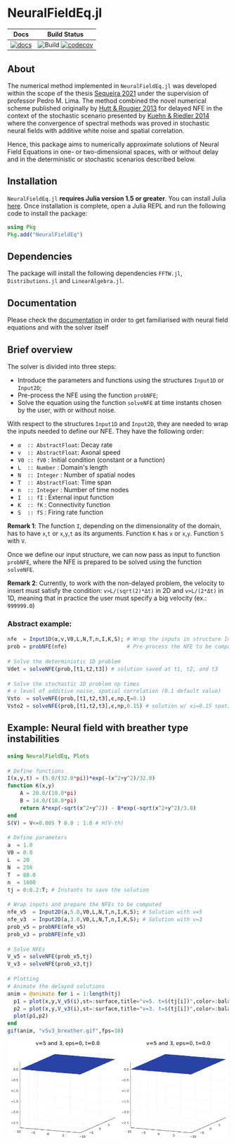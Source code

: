 # NeuralFieldEq.jl

| **Docs** | **Build Status** |
|:----:|:----------------------------------------------------------------------------------------------------------------------------------------------------------:|
| [![docs](https://img.shields.io/badge/docs-stable-blue.svg)](https://tiagoseq.github.io/NeuralFieldEq.jl/) | ![Build](https://github.com/tiagoseq/NeuralFieldEq.jl/actions/workflows/ci.yml/badge.svg) [![codecov](https://codecov.io/gh/tiagoseq/NeuralFieldEq.jl/branch/master/graph/badge.svg?token=UkWjnCoLUI)](https://codecov.io/gh/tiagoseq/NeuralFieldEq.jl) |

## About

The numerical method implemented in `NeuralFieldEq.jl` was developed within the scope of the thesis [Sequeira 2021](https://fenix.tecnico.ulisboa.pt/cursos/mma/dissertacao/1691203502344856) under the supervision of professor Pedro M. Lima. The method combined the novel numerical scheme published originally by [Hutt & Rougier 2013](https://hal.inria.fr/hal-00872132/document) for delayed NFE in the context of the stochastic scenario presented by [Kuehn & Riedler 2014](https://link.springer.com/content/pdf/10.1186/2190-8567-4-1.pdf) where the convergence of spectral methods was proved in stochastic neural fields with additive white noise and spatial correlation.

Hence, this package aims to numerically approximate solutions of Neural Field Equations in one- or two-dimensional spaces, with or without delay and in the deterministic or stochastic scenarios described below.

## Installation

`NeuralFieldEq.jl` **requires Julia version 1.5 or greater**. You can install Julia [here](https://julialang.org/downloads/). Once installation is complete, open a Julia REPL and run the following code to install the package:
```julia
using Pkg
Pkg.add("NeuralFieldEq")
```

## Dependencies

The package will install the following dependencies `FFTW.jl`, `Distributions.jl` and `LinearAlgebra.jl`.

## Documentation

Please check the [documentation](https://tiagoseq.github.io/NeuralFieldEq.jl) in order to get familiarised with neural field equations and with the solver itself

## Brief overview

The solver is divided into three steps:
- Introduce the parameters and functions using the structures `Input1D` or `Input2D`;
- Pre-process the NFE using the function `probNFE`;
- Solve the equation using the function `solveNFE` at time instants chosen by the user, with or without noise.

With respect to the structures `Input1D` and `Input2D`, they are needed to wrap the inputs needed to define our NFE. They have the following order:
- `α  :: AbstractFloat`: Decay rate
- `v  :: AbstractFloat`: Axonal speed
- `V0 :: fV0`          : Initial condition (constant or a function)
- `L  :: Number`       : Domain's length
- `N  :: Integer`      : Number of spatial nodes
- `T  :: AbstractFloat`: Time span
- `n  :: Integer`      : Number of time nodes
- `I  :: fI`           : External input function
- `K  :: fK`           : Connectivity function
- `S  :: fS`           : Firing rate function

**Remark 1**: The function `I`, depending on the dimensionality of the domain, has to have `x`,`t` or `x`,`y`,`t` as its arguments. Function `K` has `x` or `x`,`y`. Function `S` with `V`.

Once we define our input structure, we can now pass as input to function `probNFE`, where the NFE is prepared to be solved using the function `solveNFE`.

**Remark 2**: Currently, to work with the non-delayed problem, the velocity to insert must satisfy the condition: `v>L/(sqrt(2)*Δt)` in 2D and `v>L/(2*Δt)` in 1D, meaning that in practice the user must specify a big velocity (ex.: ``999999.0``)

### Abstract example:
```julia
nfe  = Input1D(α,v,V0,L,N,T,n,I,K,S); # Wrap the inputs in structure Input1D
prob = probNFE(nfe)                   # Pre-process the NFE to be computed

# Solve the deterministic 1D problem
Vdet = solveNFE(prob,[t1,t2,t3]) # solution saved at t1, t2, and t3

# Solve the stochastic 1D problem np times
# ϵ level of additive noise, spatial correlation (0.1 default value)
Vsto  = solveNFE(prob,[t1,t2,t3],ϵ,np,ξ=0.1)
Vsto2 = solveNFE(prob,[t1,t2,t3],ϵ,np,0.15) # solution w/ xi=0.15 spatial corr 
```
## Example: Neural field with breather type instabilities
```julia
using NeuralFieldEq, Plots

# Define functions
I(x,y,t) = (5.0/(32.0*pi))*exp(-(x^2+y^2)/32.0)
function K(x,y)
    A = 20.0/(10.0*pi)
    B = 14.0/(18.0*pi)
    return A*exp(-sqrt(x^2+y^2)) - B*exp(-sqrt(x^2+y^2)/3.0)
end
S(V) = V<=0.005 ? 0.0 : 1.0 # H(V-th)

# Define parameters
a  = 1.0
V0 = 0.0
L  = 20
N  = 256
T  = 80.0
n  = 1600
tj = 0:0.2:T; # Instants to save the solution

# Wrap inputs and prepare the NFEs to be computed
nfe_v5  = Input2D(a,5.0,V0,L,N,T,n,I,K,S); # Solution with v=5
nfe_v3  = Input2D(a,3.0,V0,L,N,T,n,I,K,S); # Solution with v=3
prob_v5 = probNFE(nfe_v5)
prob_v3 = probNFE(nfe_v3)

# Solve NFEs
V_v5 = solveNFE(prob_v5,tj)
V_v3 = solveNFE(prob_v3,tj)

# Plotting
# Animate the delayed solutions
anim = @animate for i = 1:length(tj)
  p1 = plot(x,y,V_v5(i),st=:surface,title="v=5. t=$(tj[i])",color=:balance,zlims=(-2.8,0.95))
  p2 = plot(x,y,V_v3(i),st=:surface,title="v=3. t=$(tj[i])",color=:balance,zlims=(-2.8,0.95))
  plot(p1,p2)
end
gif(anim, "v5v3_breather.gif",fps=10)
```
![alt text](imag/v5v3_breather.gif)